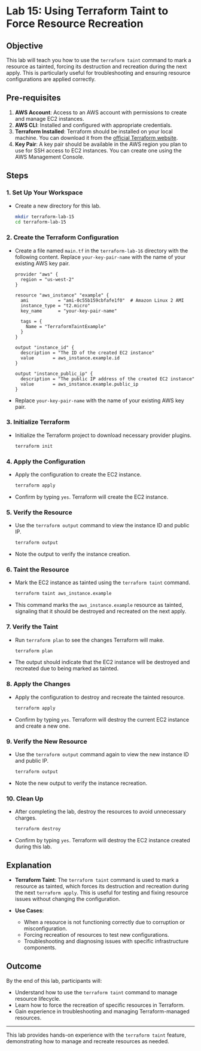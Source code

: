 # Lab 15: Using Terraform Taint to Force Resource Recreation

## Objective

This lab will teach you how to use the `terraform taint` command to mark a resource as tainted, forcing its destruction and recreation during the next apply. This is particularly useful for troubleshooting and ensuring resource configurations are applied correctly.

## Pre-requisites

1. **AWS Account**: Access to an AWS account with permissions to create and manage EC2 instances.
2. **AWS CLI**: Installed and configured with appropriate credentials.
3. **Terraform Installed**: Terraform should be installed on your local machine. You can download it from the [official Terraform website](https://www.terraform.io/downloads.html).
4. **Key Pair**: A key pair should be available in the AWS region you plan to use for SSH access to EC2 instances. You can create one using the AWS Management Console.

## Steps

### 1. Set Up Your Workspace

- Create a new directory for this lab.

    ```bash
    mkdir terraform-lab-15
    cd terraform-lab-15
    ```

### 2. Create the Terraform Configuration

- Create a file named `main.tf` in the `terraform-lab-16` directory with the following content. Replace `your-key-pair-name` with the name of your existing AWS key pair.

    ```hcl
    provider "aws" {
      region = "us-west-2"
    }

    resource "aws_instance" "example" {
      ami           = "ami-0c55b159cbfafe1f0"  # Amazon Linux 2 AMI
      instance_type = "t2.micro"
      key_name      = "your-key-pair-name"

      tags = {
        Name = "TerraformTaintExample"
      }
    }

    output "instance_id" {
      description = "The ID of the created EC2 instance"
      value       = aws_instance.example.id
    }

    output "instance_public_ip" {
      description = "The public IP address of the created EC2 instance"
      value       = aws_instance.example.public_ip
    }
    ```

- Replace `your-key-pair-name` with the name of your existing AWS key pair.

### 3. Initialize Terraform

- Initialize the Terraform project to download necessary provider plugins.

    ```bash
    terraform init
    ```

### 4. Apply the Configuration

- Apply the configuration to create the EC2 instance.

    ```bash
    terraform apply
    ```

- Confirm by typing `yes`. Terraform will create the EC2 instance.

### 5. Verify the Resource

- Use the `terraform output` command to view the instance ID and public IP.

    ```bash
    terraform output
    ```

- Note the output to verify the instance creation.

### 6. Taint the Resource

- Mark the EC2 instance as tainted using the `terraform taint` command.

    ```bash
    terraform taint aws_instance.example
    ```

- This command marks the `aws_instance.example` resource as tainted, signaling that it should be destroyed and recreated on the next apply.

### 7. Verify the Taint

- Run `terraform plan` to see the changes Terraform will make.

    ```bash
    terraform plan
    ```

- The output should indicate that the EC2 instance will be destroyed and recreated due to being marked as tainted.

### 8. Apply the Changes

- Apply the configuration to destroy and recreate the tainted resource.

    ```bash
    terraform apply
    ```

- Confirm by typing `yes`. Terraform will destroy the current EC2 instance and create a new one.

### 9. Verify the New Resource

- Use the `terraform output` command again to view the new instance ID and public IP.

    ```bash
    terraform output
    ```

- Note the new output to verify the instance recreation.

### 10. Clean Up

- After completing the lab, destroy the resources to avoid unnecessary charges.

    ```bash
    terraform destroy
    ```

- Confirm by typing `yes`. Terraform will destroy the EC2 instance created during this lab.

## Explanation

- **Terraform Taint**: The `terraform taint` command is used to mark a resource as tainted, which forces its destruction and recreation during the next `terraform apply`. This is useful for testing and fixing resource issues without changing the configuration.

- **Use Cases**:
  - When a resource is not functioning correctly due to corruption or misconfiguration.
  - Forcing recreation of resources to test new configurations.
  - Troubleshooting and diagnosing issues with specific infrastructure components.

## Outcome

By the end of this lab, participants will:

- Understand how to use the `terraform taint` command to manage resource lifecycle.
- Learn how to force the recreation of specific resources in Terraform.
- Gain experience in troubleshooting and managing Terraform-managed resources.

---

This lab provides hands-on experience with the `terraform taint` feature, demonstrating how to manage and recreate resources as needed.
